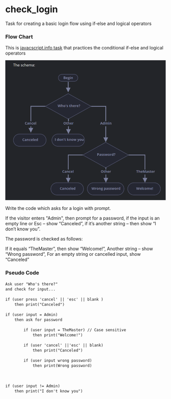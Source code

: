 # check_login
Task for creating a basic login flow using if-else and logical operators

### Flow Chart

This is [javacscript.info task](https://javascript.info/task/check-login) that practices
the conditional if-else and logical operators

![Flowchart image of the login](./schema.png)

Write the code which asks for a login with prompt.

If the visitor enters "Admin", then prompt for a password, if the input is an empty line or Esc – show “Canceled”, if it’s another string – then show “I don’t know you”.

The password is checked as follows:

If it equals “TheMaster”, then show “Welcome!”,
Another string – show “Wrong password”,
For an empty string or cancelled input, show “Canceled”

 ### Pseudo Code

    Ask user "Who's there?"
    and check for input...

    if (user press 'cancel' || 'esc' || blank )
        then print("Canceled")

    if (user input = Admin)
        then ask for password

            if (user input = TheMaster) // Case sensitive
                then print("Welcome!")
                
            if (user 'cancel' ||'esc' || blank)
                then print("Canceled")
            
            if (user input wrong password)
                then print(Wrong password)

            

    if (user input != Admin)
        then print("I don't know you")

    